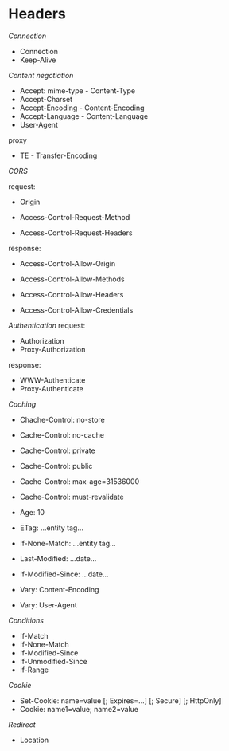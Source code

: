 # Headers

*Connection*
- Connection
- Keep-Alive

*Content negotiation*
- Accept: mime-type -   Content-Type
- Accept-Charset
- Accept-Encoding   -   Content-Encoding
- Accept-Language   -   Content-Language
- User-Agent

proxy
- TE    -   Transfer-Encoding

*CORS*

request:
- Origin

- Access-Control-Request-Method
- Access-Control-Request-Headers

response:
- Access-Control-Allow-Origin

- Access-Control-Allow-Methods
- Access-Control-Allow-Headers
- Access-Control-Allow-Credentials

*Authentication*
request:
- Authorization
- Proxy-Authorization

response:
- WWW-Authenticate
- Proxy-Authenticate

*Caching*
- Chache-Control: no-store
- Cache-Control: no-cache

- Cache-Control: private
- Cache-Control: public

- Cache-Control: max-age=31536000
- Cache-Control: must-revalidate
- Age: 10

- ETag: ...entity tag...
- If-None-Match: ...entity tag...
- Last-Modified: ...date...
- If-Modified-Since: ...date...

- Vary: Content-Encoding
- Vary: User-Agent

*Conditions*

- If-Match
- If-None-Match
- If-Modified-Since
- If-Unmodified-Since
- If-Range

*Cookie*
- Set-Cookie: name=value [; Expires=...] [; Secure] [; HttpOnly]
- Cookie: name1=value; name2=value

*Redirect*
- Location
